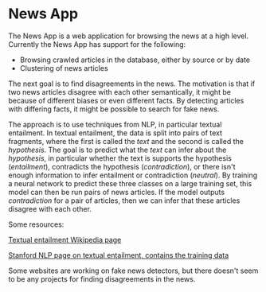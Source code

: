 # News App

The News App is a web application for browsing the news at a high level.
Currently the News App has support for the following:
- Browsing crawled articles in the database, either by source or by date
- Clustering of news articles

The next goal is to find disagreements in the news.
The motivation is that if two news articles disagree with each other semantically, it might be because of different biases or even different facts.
By detecting articles with differing facts, it might be possible to search for fake news.

The approach is to use techniques from NLP, in particular textual entailment.
In textual entailment, the data is split into pairs of text fragments, where the first is called the *text* and the second is called the *hypothesis*.
The goal is to predict what the *text* can infer about the *hypothesis*, in particular whether the text is supports the hypothesis (*entailment*),
contradicts the hypothesis (*contradiction*), or there isn't enough information to infer entailment or contradiction (*neutral*).
By training a neural network to predict these three classes on a large training set, this model can then be run pairs of news articles.
If the model outputs *contradiction* for a pair of articles, then we can infer that these articles disagree with each other.

Some resources:

[Textual entailment Wikipedia page](https://en.wikipedia.org/wiki/Textual_entailment)

[Stanford NLP page on textual entailment, contains the training data](http://nlp.stanford.edu/projects/snli/)

Some websites are working on fake news detectors, but there doesn't seem to be any projects for finding disagreements in the news.
